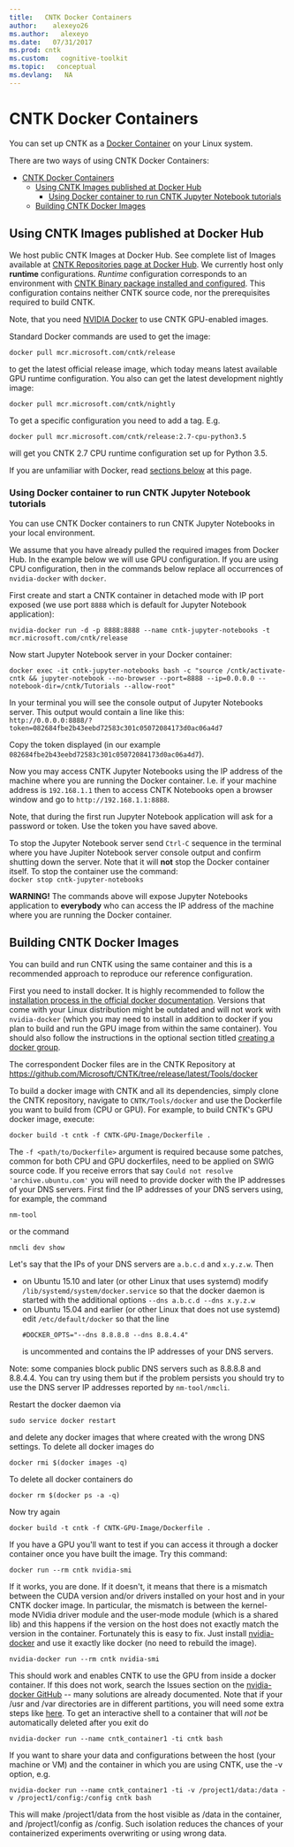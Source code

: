 ```yaml
---
title:   CNTK Docker Containers
author:    alexeyo26
ms.author:   alexeyo
ms.date:   07/31/2017
ms.prod: cntk
ms.custom:   cognitive-toolkit
ms.topic:   conceptual
ms.devlang:   NA
---
```


# CNTK Docker Containers

You can set up CNTK as a [Docker Container](https://en.wikipedia.org/wiki/Docker_(software)) on your Linux system.

There are two ways of using CNTK Docker Containers:

- [CNTK Docker Containers](#cntk-docker-containers)
  - [Using CNTK Images published at Docker Hub](#using-cntk-images-published-at-docker-hub)
    - [Using Docker container to run CNTK Jupyter Notebook tutorials](#using-docker-container-to-run-cntk-jupyter-notebook-tutorials)
  - [Building CNTK Docker Images](#building-cntk-docker-images)

## Using CNTK Images published at Docker Hub

We host public CNTK Images at Docker Hub. See complete list of Images available at [CNTK Repositories page at Docker Hub](https://hub.docker.com/_/microsoft-cntk). We currently host only **runtime** configurations. *Runtime* configuration corresponds to an environment with [CNTK Binary package installed and configured](./Setup-CNTK-on-your-machine.md). This configuration contains neither CNTK source code, nor the prerequisites required to build CNTK.

Note, that you need [NVIDIA Docker](https://github.com/nvidia/nvidia-docker) to use CNTK GPU-enabled images.

Standard Docker commands are used to get the image:
```
docker pull mcr.microsoft.com/cntk/release
```
to get the latest official release image, which today means latest available GPU runtime configuration. You also can get the latest development nightly image:
```
docker pull mcr.microsoft.com/cntk/nightly
```

To get a specific configuration you need to add a tag. E.g.
```
docker pull mcr.microsoft.com/cntk/release:2.7-cpu-python3.5
```
will get you CNTK 2.7 CPU runtime configuration set up for Python 3.5.

If you are unfamiliar with Docker, read [sections below](#building-cntk-docker-images) at this page.

### Using Docker container to run CNTK Jupyter Notebook tutorials

You can use CNTK Docker containers to run CNTK Jupyter Notebooks in your local environment.

We assume that you have already pulled the required images from Docker Hub. In the example below we will use GPU configuration. If you are using CPU configuration, then in the commands below replace all occurrences of `nvidia-docker` with `docker`.

First create and start a CNTK container in detached mode with IP port exposed (we use port `8888` which is default for Jupyter Notebook application):
```
nvidia-docker run -d -p 8888:8888 --name cntk-jupyter-notebooks -t mcr.microsoft.com/cntk/release
```

Now start Jupyter Notebook server in your Docker container:
```
docker exec -it cntk-jupyter-notebooks bash -c "source /cntk/activate-cntk && jupyter-notebook --no-browser --port=8888 --ip=0.0.0.0 --notebook-dir=/cntk/Tutorials --allow-root"
```

In your terminal you will see the console output of Jupyter Notebooks server. This output would contain a line like this:  
`http://0.0.0.0:8888/?token=082684fbe2b43eebd72583c301c05072084173d0ac06a4d7`

Copy the token displayed (in our example `082684fbe2b43eebd72583c301c05072084173d0ac06a4d7`).

Now you may access CNTK Jupyter Notebooks using the IP address of the machine where you are running the Docker container. I.e. if your machine address is `192.168.1.1` then to access CNTK Notebooks open a browser window and go to
`http://192.168.1.1:8888`.

Note, that during the first run Jupyter Notebook application will ask for a password or token. Use the token you have saved above.

To stop the Jupyter Notebook server send `Ctrl-C` sequence in the terminal where you have Jupiter Notebook server console output and confirm shutting down the server. Note that it will **not** stop the Docker container itself. To stop the container use the command:  
`docker stop cntk-jupyter-notebooks`

**WARNING!** The commands above will expose Jupyter Notebooks application to **everybody** who can access the IP address of the machine where you are running the Docker container. 

## Building CNTK Docker Images

You can build and run CNTK using the same container and this is a recommended approach to reproduce our reference configuration.

First you need to install docker. It is highly recommended to follow the [installation process in the official docker documentation](https://docs.docker.com/engine/installation/linux/ubuntulinux/). Versions that come with your Linux distribution might be outdated and will not work with `nvidia-docker` (which you may need to install in addition to docker if you plan to build and run the GPU image from within the same container). You should also follow the instructions in the optional section titled [creating a docker group](https://docs.docker.com/engine/installation/linux/ubuntulinux/#/create-a-docker-group).

The correspondent Docker files are in the CNTK Repository at https://github.com/Microsoft/CNTK/tree/release/latest/Tools/docker

To build a docker image with CNTK and all its dependencies, simply clone the CNTK repository, navigate to `CNTK/Tools/docker` and use the Dockerfile you want to build from (CPU or GPU). For example, to build CNTK's GPU docker image, execute:
```
docker build -t cntk -f CNTK-GPU-Image/Dockerfile .
```
The `-f <path/to/Dockerfile>` argument is required because some patches, common for both CPU and GPU dockerfiles, need to be applied on SWIG source code.
If you receive errors that say `Could not resolve 'archive.ubuntu.com'`
you will need to provide docker with the IP addresses of your DNS servers. 
First find the IP addresses of your DNS servers using, for example, the command
```
nm-tool
```
or the command
```
nmcli dev show
```
Let's say that the IPs of your DNS servers are `a.b.c.d` and `x.y.z.w`.
Then 
* on Ubuntu 15.10 and later (or other Linux that uses systemd)
  modify `/lib/systemd/system/docker.service` so that the docker 
  daemon is started with the additional options 
  `--dns a.b.c.d --dns x.y.z.w`
* on Ubuntu 15.04 and earlier (or other Linux that does not use systemd)
  edit `/etc/default/docker` so that the line
  ```
  #DOCKER_OPTS="--dns 8.8.8.8 --dns 8.8.4.4"
  ```
  is uncommented and contains the IP addresses of your DNS servers.

Note: some companies block public DNS servers such as 8.8.8.8
and 8.8.4.4. You can try using them but if the problem persists
you should try to use the DNS server IP addresses reported by `nm-tool/nmcli`.

Restart the docker daemon via 
```
sudo service docker restart
```
and delete any docker images that where created with the wrong DNS settings.
To delete all docker images do
```
docker rmi $(docker images -q)
```
To delete all docker containers do
```
docker rm $(docker ps -a -q)
```
Now try again 
```
docker build -t cntk -f CNTK-GPU-Image/Dockerfile .
```
If you have a GPU you'll want to test if you can access it through a docker container once you have built the image. Try this command:
```
docker run --rm cntk nvidia-smi
```
If it works, you are done. If it doesn't, it means that there is a mismatch between the CUDA version and/or drivers installed on your host and in your CNTK docker image. In particular, the mismatch is between the kernel-mode NVidia driver module and the user-mode module (which is a shared lib) and this happens if the version on the host does not exactly match the version in the container. Fortunately this is easy to fix. Just install [nvidia-docker](https://github.com/NVIDIA/nvidia-docker) and use it exactly like docker (no need to rebuild the image).
```
nvidia-docker run --rm cntk nvidia-smi
```
This should work and enables CNTK to use the GPU from inside a docker container. If this does not work, search the Issues section on the [nvidia-docker GitHub](https://github.com/NVIDIA/nvidia-docker/issues) -- many solutions are already documented. Note that if your /usr and /var directories are in different partitions, you will need some extra steps like [here](https://github.com/NVIDIA/nvidia-docker/issues/211). To get an interactive shell to a container that will *not* be automatically deleted after you exit do
```
nvidia-docker run --name cntk_container1 -ti cntk bash
```
If you want to share your data and configurations between the host (your machine or VM) and the container in which you are using CNTK, use the -v option, e.g.
```
nvidia-docker run --name cntk_container1 -ti -v /project1/data:/data -v /project1/config:/config cntk bash
```
This will make /project1/data from the host visible as /data in the container, and /project1/config as /config. Such isolation reduces the chances of your containerized experiments overwriting or using wrong data.
